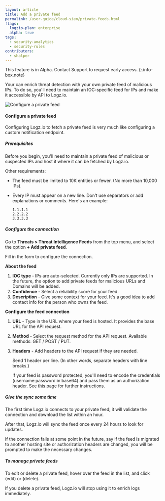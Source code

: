 ```yaml
---
layout: article
title: Add a private feed
permalink: /user-guide/cloud-siem/private-feeds.html
flags:
  logzio-plan: enterprise
  alpha: true
tags:
  - security-analytics
  - security-rules
contributors:
  - shalper
---
```


This feature is in Alpha. Contact Support to request early access.
{:.info-box.note}

Your can enrich threat detection with your own private feed of malicious IPs. To do so, you'll need to maintain an IOC-specific feed for IPs and make it accessible by API to Logz.io.

![Configure a private feed](https://dytvr9ot2sszz.cloudfront.net/logz-docs/siem/configure-private-feed-alpha.png)


#### Configure a private feed

Configuring Logz.io to fetch a private feed is very much like configuring a custom notification endpoint.

<div class="tasklist">

##### Prerequisites

Before you begin, you'll need to maintain a private feed of malicious or suspected IPs and host it where it can be fetched by Logz.io.

Other requirements:

* The feed must be limited to 10K entities or fewer. (No more than 10,000 IPs).
* Every IP must appear on a new line. Don't use separators or add explanations or comments.
  Here's an example:

  ```
  1.1.1.1
  2.2.2.2
  3.3.3.3
  ```

##### Configure the connection

Go to **Threats > Threat Intelligence Feeds** from the top menu, and select the option **+ Add private feed**.

Fill in the form to configure the connection.

**About the feed**

1. **IOC type** - IPs are auto-selected. Currently only IPs are supported. In the future, the option to add private feeds for malicious URLs and Domains will be added.
2. **Confidence** - Select a reliability score for your feed.
3. **Description** - Give some context for your feed. It's a good idea to add contact info for the person who owns the feed.

**Configure the feed connection**

1. **URL** - Type in the URL where your feed is hosted. It provides the base URL for the API request.
2. **Method** - Select the request method for the API request. Available methods: GET / POST / PUT.
3. **Headers** - Add headers to the API request if they are needed.

    Send 1 header per line. (In other words, separate headers with line breaks.)
  
    If your feed is password protected, you'll need to encode the credentials (username:password in base64) and pass them as an authorization header. See [this page](/user-guide/encoding-authorization-header.html) for further instructions.


##### Give the sync some time

The first time Logz.io connects to your private feed, it will validate the connection and download the list within an hour.

After that, Logz.io will sync the feed once every 24 hours to look for updates.

If the connection fails at some point in the future, say if the feed is migrated to another hosting site or authorization headers are changed, you will be prompted to make the necessary changes.


##### To manage private feeds

To edit or delete a private feed, hover over the feed in the list,
  and click <i class="li li-pencil"></i> (edit)
  or <i class="li li-trash"></i> (delete).

If you delete a private feed, Logz.io will stop using it to enrich logs immediately.

